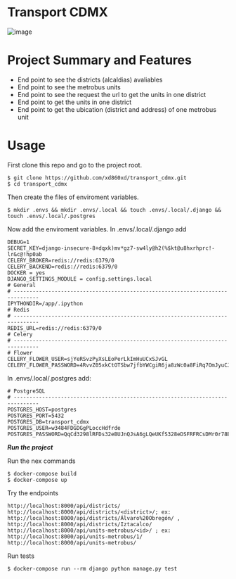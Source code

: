 # Transport CDMX

![image](https://user-images.githubusercontent.com/86101199/172047688-30d9bc13-e46f-4ffd-abbe-2d0b425d5d12.png)

Project Summary and Features
================

  + End point to see the districts (alcaldias) avaliables
  + End point to see the metrobus units
  + End point to see the request the url to get the units in one district
  + End point to get the units in one district
  + End point to get the ubication (district and address) of one metrobus unit

Usage
=================

First clone this repo and go to the project root.

    $ git clone https://github.com/xd860xd/transport_cdmx.git
    $ cd transport_cdmx

Then create the files of enviroment variables.

    $ mkdir .envs && mkdir .envs/.local && touch .envs/.local/.django && touch .envs/.local/.postgres

Now add the enviroment variables.
In .envs/.local/.django add

    DEBUG=1
    SECRET_KEY=django-insecure-8+dqxk)mv*gz7-sw4ly@h2(%$kt@u8hxrhprc!-lr&c@!hp0ab
    CELERY_BROKER=redis://redis:6379/0
    CELERY_BACKEND=redis://redis:6379/0
    DOCKER = yes
    DJANGO_SETTINGS_MODULE = config.settings.local
    # General
    # ------------------------------------------------------------------------------
    IPYTHONDIR=/app/.ipython
    # Redis
    # ------------------------------------------------------------------------------
    REDIS_URL=redis://redis:6379/0
    # Celery
    # ------------------------------------------------------------------------------
    # Flower
    CELERY_FLOWER_USER=sjYeRSvzPyXsLEoPerLkImHuUCxSJvGL
    CELERY_FLOWER_PASSWORD=4RvvZ05xkCtOTSbw7jfbYWCgiR6ja8zWc0a8FiRq7OmJyuCJVe1N6X4pa1CiLJD8

In .envs/.local/.postgres add:

    # PostgreSQL
    # ------------------------------------------------------------------------------
    POSTGRES_HOST=postgres
    POSTGRES_PORT=5432
    POSTGRES_DB=transport_cdmx
    POSTGRES_USER=w3484FDGDGgPLoccHdfrde
    POSTGRES_PASSWORD=QqCd3298lRFDs32eBUJnQJsA6gLQeUKfS328eDSFRFRCsDMr0r78B9dasld

***Run the project***

Run the nex commands

    $ docker-compose build
    $ docker-compose up

Try the endpoints

    http://localhost:8000/api/districts/
    http://localhost:8000/api/districts/<district>/; ex: http://localhost:8000/api/districts/Álvaro%20Obregón/ , http://localhost:8000/api/districts/Iztacalco/
    http://localhost:8000/api/units-metrobus/<id>/ ; ex: http://localhost:8000/api/units-metrobus/1/
    http://localhost:8000/api/units-metrobus/

Run tests

    $ docker-compose run --rm django python manage.py test
